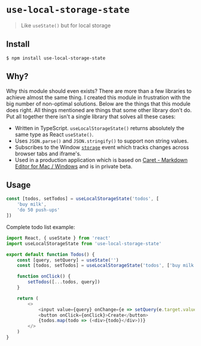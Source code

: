 # `use-local-storage-state`

> Like `useState()` but for local storage

## Install

```shell
$ npm install use-local-storage-state
```

## Why?

Why this module should even exists? There are more than a few libraries to achieve almost the same thing. I created this module in frustration with the big number of non-optimal solutions. Below are the things that this module does right. All things mentioned are things that some other library don't do. Put all together there isn't a single library that solves all these cases:

- Written in TypeScript. `useLocalStorageState()` returns absolutely the same type as React `useState()`.
- Uses `JSON.parse()` and `JSON.stringify()` to support non string values.
- Subscribes to the Window [`storage`](https://developer.mozilla.org/en-US/docs/Web/API/Window/storage_event) event which tracks changes across browser tabs and iframe's.
- Used in a production application which is based on [Caret - Markdown Editor for Mac / Windows](https://caret.io/) and is in private beta.

## Usage

```typescript
const [todos, setTodos] = useLocalStorageState('todos', [
    'buy milk',
    'do 50 push-ups'
])
```

Complete todo list example:
```typescript
import React, { useState } from 'react'
import useLocalStorageState from 'use-local-storage-state'

export default function Todos() {
    const [query, setQuery] = useState('')
    const [todos, setTodos] = useLocalStorageState('todos', ['buy milk'])

    function onClick() {
        setTodos([...todos, query])
    }

    return (
        <>
            <input value={query} onChange={e => setQuery(e.target.value)} />
            <button onClick={onClick}>Create</button>
            {todos.map(todo => (<div>{todo}</div>))}
        </>
    )
}

```